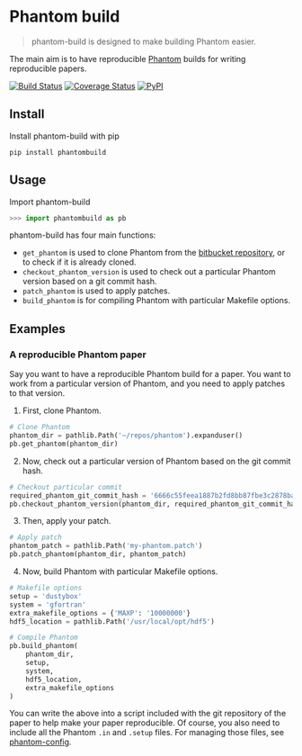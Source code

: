 Phantom build
=============

> phantom-build is designed to make building Phantom easier.

The main aim is to have reproducible [Phantom](https://phantomsph.bitbucket.io/) builds for writing reproducible papers.

[![Build Status](https://travis-ci.org/dmentipl/phantom-build.svg?branch=master)](https://travis-ci.org/dmentipl/phantom-build)
[![Coverage Status](https://coveralls.io/repos/github/dmentipl/phantom-build/badge.svg?branch=master)](https://coveralls.io/github/dmentipl/phantom-build?branch=master)
[![PyPI](https://img.shields.io/pypi/v/phantombuild)](https://pypi.org/project/phantombuild/)

Install
-------

Install phantom-build with pip

```
pip install phantombuild
```

Usage
-----

Import phantom-build

```python
>>> import phantombuild as pb
```

phantom-build has four main functions:

- `get_phantom` is used to clone Phantom from the [bitbucket repository](https://bitbucket.org/danielprice/phantom), or to check if it is already cloned.
- `checkout_phantom_version` is used to check out a particular Phantom version based on a git commit hash.
- `patch_phantom` is used to apply patches.
- `build_phantom` is for compiling Phantom with particular Makefile options.

Examples
--------

### A reproducible Phantom paper

Say you want to have a reproducible Phantom build for a paper. You want to work from a particular version of Phantom, and you need to apply patches to that version.

1) First, clone Phantom.

```python
# Clone Phantom
phantom_dir = pathlib.Path('~/repos/phantom').expanduser()
pb.get_phantom(phantom_dir)
```

2) Now, check out a particular version of Phantom based on the git commit hash.

```python
# Checkout particular commit
required_phantom_git_commit_hash = '6666c55feea1887b2fd8bb87fbe3c2878ba54ed7'
pb.checkout_phantom_version(phantom_dir, required_phantom_git_commit_hash)
```

3) Then, apply your patch.

```python
# Apply patch
phantom_patch = pathlib.Path('my-phantom.patch')
pb.patch_phantom(phantom_dir, phantom_patch)
```

4) Now, build Phantom with particular Makefile options.

```python
# Makefile options
setup = 'dustybox'
system = 'gfortran'
extra_makefile_options = {'MAXP': '10000000'}
hdf5_location = pathlib.Path('/usr/local/opt/hdf5')

# Compile Phantom
pb.build_phantom(
    phantom_dir,
    setup,
    system,
    hdf5_location,
    extra_makefile_options
)
```

You can write the above into a script included with the git repository of the paper to help make your paper reproducible. Of course, you also need to include all the Phantom `.in` and `.setup` files. For managing those files, see [phantom-config](https://github.com/dmentipl/phantom-config).
